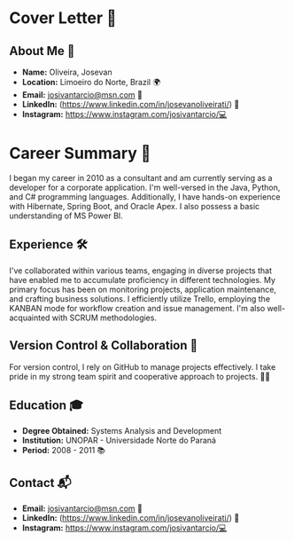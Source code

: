 # Cover Letter 📄

## About Me 💼

- **Name:** Oliveira, Josevan
- **Location:** Limoeiro do Norte, Brazil 🌍
- **Email:** josivantarcio@msn.com 📧
- **LinkedIn:** (https://www.linkedin.com/in/josevanoliveirati/) 🔗
- **Instagram:** https://www.instagram.com/josivantarcio/💻

# Career Summary 🚀

I began my career in 2010 as a consultant and am currently serving as a developer for a corporate application. I'm well-versed in the Java, Python, and C# programming languages. Additionally, I have hands-on experience with Hibernate, Spring Boot, and Oracle Apex. I also possess a basic understanding of MS Power BI.

## Experience 🛠️

I've collaborated within various teams, engaging in diverse projects that have enabled me to accumulate proficiency in different technologies. My primary focus has been on monitoring projects, application maintenance, and crafting business solutions. I efficiently utilize Trello, employing the KANBAN mode for workflow creation and issue management. I'm also well-acquainted with SCRUM methodologies.

## Version Control & Collaboration 🤝

For version control, I rely on GitHub to manage projects effectively. I take pride in my strong team spirit and cooperative approach to projects. 👩‍💻

## Education 🎓

- **Degree Obtained:** Systems Analysis and Development 
- **Institution:** UNOPAR - Universidade Norte do Paraná
- **Period:** 2008 - 2011 📚

## Contact 📬

- **Email:** josivantarcio@msn.com 📧
- **LinkedIn:** (https://www.linkedin.com/in/josevanoliveirati/) 🔗
- **Instagram:** https://www.instagram.com/josivantarcio/💻
